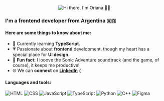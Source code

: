 <p align="center">
  <picture>
      <source media="(prefers-color-scheme: dark)" srcset="https://readme-typing-svg.demolab.com?font=Inter&weight=700&size=36&duration=1800&pause=1500&color=F7F7F7&background=FFFFFF00&center=true&vCenter=true&width=435&lines=Hi+there%2C+I'm+Oriana+%F0%9F%91%8B%F0%9F%8F%BB" alt="Hi there, I'm Oriana 👋🏻" />
      <img src="https://readme-typing-svg.demolab.com?font=Inter&weight=700&size=36&duration=1800&pause=1500&color=121212&background=FFFFFF00&center=true&vCenter=true&width=435&lines=Hi+there%2C+I'm+Oriana+%F0%9F%91%8B%F0%9F%8F%BB" alt="Hi there, I'm Oriana 👋🏻" />
  </picture>
</p>

### I'm a frontend developer from Argentina :argentina:

#### Here are some things to know about me:

- :seedling: Currently learning **TypeScript**.
- :heartpulse: Passionate about **frontend** development, though my heart has a special place for **UI design**.
- :blue_heart: **Fun fact:** I looove the Sonic Adventure soundtrack (and the game, of course), it keeps me productive!
- :globe_with_meridians: We can **connect** on <a href="https://www.linkedin.com/in/orianapg/">**LinkedIn**</a> :)

#### Languages and tools:
![HTML](https://img.shields.io/badge/HTML5-E34F26?style=for-the-badge&logo=html5&logoColor=white)
![CSS](https://img.shields.io/badge/CSS3-1572B6?style=for-the-badge&logo=css3&logoColor=white)
![JavaScript](https://img.shields.io/badge/JavaScript-323330?style=for-the-badge&logo=javascript&logoColor=F7DF1E)
![TypeScript](https://img.shields.io/badge/TypeScript-007ACC?style=for-the-badge&logo=typescript&logoColor=white)
![Python](https://img.shields.io/badge/Python-FFD43B?style=for-the-badge&logo=python&logoColor=blue)
![C++](https://img.shields.io/badge/C%2B%2B-00599C?style=for-the-badge&logo=c%2B%2B&logoColor=white)
![Figma](https://img.shields.io/badge/Figma-F24E1E?style=for-the-badge&logo=figma&logoColor=white)
